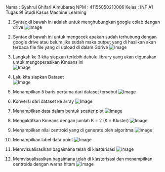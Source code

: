 Nama	: Syahrul Ghifari Almubaraq
NPM	: 41155050210006
Kelas	: INF A1
Tugas 9!
Studi Kasus Machine Learning
1.	Syntax di bawah ini adalah untuk menghubungkan google colab dengan drive
![Image](https://github.com/user-attachments/assets/dc393065-9afd-412e-8634-e1923d41101a)
2.	Syntax di bawah ini untuk mengecek apakah sudah terhubung dengan google drive atau belum jika sudah maka output yang di hasilkan akan terbaca file file yang di upload di dalam Gdrive
![Image](https://github.com/user-attachments/assets/d08694ff-8d83-4af2-b749-d2b7043f2f29)
3.	Langkah ke 3 kita siapkan terlebih dahulu library yang akan digunakan untuk mengoperasikan Kmeans ini<br>
![Image](https://github.com/user-attachments/assets/c8e94aa1-3c41-4054-8a6f-0b78473834da)<br>
4.	Lalu kita siapkan Dataset<br>
![Image](https://github.com/user-attachments/assets/a9dd4199-2b8d-40ed-9b1a-b011693fcc7a)

5.	Menampilkan 5 baris pertama dari dataset tersebut
![Image](https://github.com/user-attachments/assets/c11e51b0-4bf4-4ecd-98a0-4903ece91e53)
6.	Konversi dari dataset ke array 
 ![Image](https://github.com/user-attachments/assets/1b3c3333-e37d-4ccf-b5e6-e90170042d78)

7.	Menampilkan data dalam bentuk scatter plot
![Image](https://github.com/user-attachments/assets/fd138e47-60d2-42a6-9c0b-c3c0058e99bc)

8.	Mengaktifkan Kmeans dengan jumlah K = 2 (K = Kluster)
![Image](https://github.com/user-attachments/assets/d9653e7e-700d-46b6-a9c4-3dd6de885534)


9.	Menampilkan nilai centroid yang di generate oleh algoritma
![Image](https://github.com/user-attachments/assets/7a4ce18d-3b4a-4f8d-a928-2cf1f51363ac)

 




10.	Menampilkan label data point 
![Image](https://github.com/user-attachments/assets/512f9579-ffe2-4852-b425-75af1b329071)

11.	Memvisualisasikan bagaimana telah di klasterisasi
![Image](https://github.com/user-attachments/assets/03537e64-5b03-4373-806b-18b78ba0877d)


12.	Memvisualisasikan bagaimana telah di klasterisasi dan menampilkan centroids dengan warna hitam
![Image](https://github.com/user-attachments/assets/22f34ef9-3185-43e1-a9c7-97d774fed3c3)


